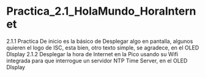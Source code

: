 # Practica_2.1_HolaMundo_HoraInternet
2.1.1 Practica De inicio es la básico de Desplegar algo en pantalla, algunos quieren el logo de ISC, esta bien, otro texto simple, se agradece,  en el OLED DIsplay  2.1.2  Desplegar la hora de Internet en la Pico usando su Wifi integrada para que interrogue un servidor NTP Time Server, en el OLED DIsplay
